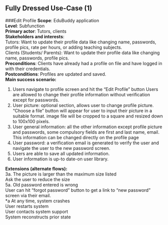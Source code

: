 ## Fully Dressed Use-Case (1)

###Edit Profile
**Scope**: EduBuddy application \
**Level**: Subfunction \
**Primary actor**: Tutors, clients \
**Stakeholders and interests**: \
Tutors: Want to update their profile data like changing name, passwords, profile pics, rate per hours, or adding teaching subjects. \
Clients (Students/ Parents): Want to update their profile data like changing name, passwords, profile pics. \
**Preconditions**: Clients have already had a profile on file and have logged in with their credentials.\
**Postconditions**:
Profiles are updated and saved. \
**Main success scenario:**
1. Users navigate to profile screen and hit the “Edit Profile” button
Users are allowed to change their profile information without verification except for passwords.
2. User picture: optional section, allows user to change profile picture. “Choose a file” button will appear for user to input their picture in a suitable format.
image file will be cropped to a square and resized down to 100x100 pixels.
3. User general information: all the other information except profile picture and passwords, some compulsory fields are first and last name, email. This information can be changed directly on the profile page
4. User password: a verification email is generated to verify the user and navigate the user to the new password screen.
5. Users are able to save all updated information.
6. User information is up-to date-on user library.

**Extensions (alternate flows):** \
3a. The picture is larger than the maximum size listed \
Ask the user to reduce the size \
5a. Old password entered is wrong \
User can hit “forgot password” button to get a link to “new password” screen via their email. \
*a At any time, system crashes \
User restarts system \
User contacts system support \
System reconstructs prior state 
